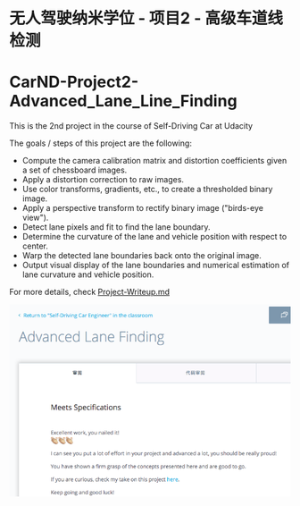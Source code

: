 # 无人驾驶纳米学位 - 项目2 - 高级车道线检测
# CarND-Project2-Advanced_Lane_Line_Finding

[//]: # (Image References)

[image]: Pass-certificate.png 

This is the 2nd project in the course of Self-Driving Car at Udacity

The goals / steps of this project are the following: 

* Compute the camera calibration matrix and distortion coefficients given a set of chessboard images.
* Apply a distortion correction to raw images.
* Use color transforms, gradients, etc., to create a thresholded binary image.
* Apply a perspective transform to rectify binary image ("birds-eye view").
* Detect lane pixels and fit to find the lane boundary.
* Determine the curvature of the lane and vehicle position with respect to center.
* Warp the detected lane boundaries back onto the original image.
* Output visual display of the lane boundaries and numerical estimation of lane curvature and vehicle position.
 
 For more details, check [Project-Writeup.md](./Project-Writeup.md)
 
 ![alt text][image]
